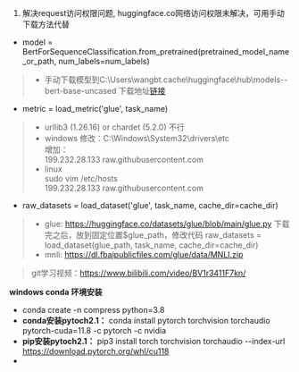 1. 解决request访问权限问题, huggingface.co网络访问权限未解决，可用手动下载方法代替    
* model = BertForSequenceClassification.from_pretrained(pretrained_model_name_or_path, num_labels=num_labels)   
> * 手动下载模型到C:\Users\wangbt\.cache\huggingface\hub\models--bert-base-uncased  下载地址[链接](https://huggingface.co/bert-base-uncased/tree/main)

* metric = load_metric('glue', task_name)
> * urllib3 (1.26.16) or chardet (5.2.0)  不行   
> * windows 
修改：C:\Windows\System32\drivers\etc    
增加：    
199.232.28.133 raw.githubusercontent.com      
> * linux    
sudo vim /etc/hosts    
199.232.28.133 raw.githubusercontent.com      

* raw_datasets = load_dataset('glue', task_name, cache_dir=cache_dir)
> * glue: https://huggingface.co/datasets/glue/blob/main/glue.py  下载完之后，放到固定位置$glue_path，修改代码  raw_datasets = load_dataset(glue_path, task_name, cache_dir=cache_dir)
> * mnli: https://dl.fbaipublicfiles.com/glue/data/MNLI.zip



> git学习视频：https://www.bilibili.com/video/BV1r3411F7kn/


**windows conda 环境安装**    
* conda create -n compress python=3.8    
* **conda安装pytoch2.1：** conda install pytorch torchvision torchaudio pytorch-cuda=11.8 -c pytorch -c nvidia    
* **pip安装pytoch2.1：**  pip3 install torch torchvision torchaudio --index-url https://download.pytorch.org/whl/cu118    
* 


